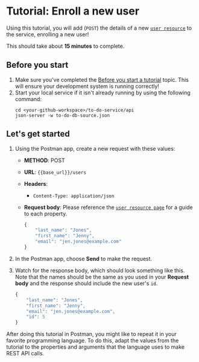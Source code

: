 # Tutorial: Enroll a new user


Using this tutorial, you will add (`POST`) the details of a new [`user resource`](../api/user.md) to the service, enrolling a new user!

This should take about **15 minutes** to complete.

## Before you start

1. Make sure you've completed the [Before you start a tutorial](../before-you-start-a-tutorial.md) topic. This will ensure your development system is running correctly!
2. Start your local service if it isn't already running by using the following command:
    ```shell
    cd <your-github-workspace>/to-do-service/api
    json-server -w to-do-db-source.json
    ```

## Let's get started


1. Using the Postman app, create a new request with these values:
    * **METHOD**: POST
    * **URL**: `{{base_url}}/users`
    * **Headers**:
        * `Content-Type: application/json`
    * **Request body**:
        Please reference the [`user resource page`](../api/user.md) for a guide to each property.

        ```js
        {
            "last_name": "Jones",
            "first_name": "Jenny",
            "email": "jen.jones@example.com"
        }
        ```

3. In the Postman app, choose **Send** to make the request.
4. Watch for the response body, which should look something like this. Note that the names should be the same as you used in your **Request body** and the response should include the new user's `id`.

    ```js
    {
        "last_name": "Jones",
        "first_name": "Jenny",
        "email": "jen.jones@example.com",
        "id": 5
    }
    ```

After doing this tutorial in Postman, you might like to repeat it in
your favorite programming language. To do this, adapt the values from
the tutorial to the properties and arguments that the language uses to
make REST API calls.
